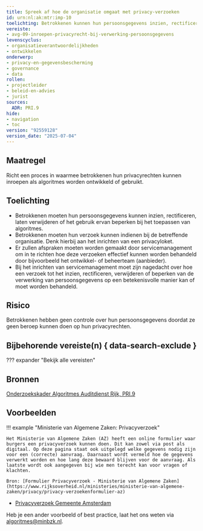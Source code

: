 ```yaml
---
title: Spreek af hoe de organisatie omgaat met privacy-verzoeken
id: urn:nl:ak:mtr:imp-10
toelichting: Betrokkenen kunnen hun persoonsgegevens inzien, rectificeren, laten verwijderen of het gebruik ervan beperken bij het toepassen van algoritmes.
vereiste:
- avg-09-inroepen-privacyrecht-bij-verwerking-persoonsgegevens
levenscyclus:
- organisatieverantwoordelijkheden
- ontwikkelen
onderwerp:
- privacy-en-gegevensbescherming
- governance
- data
rollen:
- projectleider
- beleid-en-advies
- jurist
sources:
  ADR: PRI.9
hide:
- navigation
- toc
version: "92559128"
version_date: "2025-07-04"
---
```


<!-- tags -->

## Maatregel

Richt een proces in waarmee betrokkenen hun privacyrechten kunnen inroepen als algoritmes worden ontwikkeld of gebruikt.

## Toelichting

- Betrokkenen moeten hun persoonsgegevens kunnen inzien, rectificeren, laten verwijderen of het gebruik ervan beperken bij het toepassen van algoritmes.
- Betrokkenen moeten hun verzoek kunnen indienen bij de betreffende organisatie. Denk hierbij aan het inrichten van een privacyloket.
- Er zullen afspraken moeten worden gemaakt door servicemanagement om in te richten hoe deze verzoeken effectief kunnen worden behandeld door bijvoorbeeld het ontwikkel- of beheerteam (aanbieder).
- Bij het inrichten van servicemanagement moet zijn nagedacht over hoe een verzoek tot het inzien, rectificeren, verwijderen of beperken van de verwerking van persoonsgegevens op een betekenisvolle manier kan of moet worden behandeld.

## Risico
Betrokkenen hebben geen controle over hun persoonsgegevens doordat ze geen beroep kunnen doen op hun privacyrechten.

## Bijbehorende vereiste(n) { data-search-exclude }
??? expander "Bekijk alle vereisten"
    <!-- list_vereisten_on_maatregelen_page -->

## Bronnen
[Onderzoekskader Algoritmes Auditdienst Rijk, PRI.9](https://www.rijksoverheid.nl/documenten/rapporten/2023/07/11/onderzoekskader-algoritmes-adr-2023)

## Voorbeelden

!!! example "Ministerie van Algemene Zaken: Privacyverzoek"

	Het Ministerie van Algemene Zaken (AZ) heeft een online formulier waar burgers een privacyverzoek kunnen doen. Dit kan zowel via post als digitaal. Op deze pagina staat ook uitgelegd welke gegevens nodig zijn voor een (correcte) aanvraag. Daarnaast wordt vermeld hoe de gegevens verwerkt worden en hoe lang deze bewaard blijven voor de aanvraag. Als laatste wordt ook aangegeven bij wie men terecht kan voor vragen of klachten.

	Bron: [Formulier Privacyverzoek - Ministerie van Algemene Zaken](https://www.rijksoverheid.nl/ministeries/ministerie-van-algemene-zaken/privacy/privacy-verzoekenformulier-az)

- [Privacyverzoek Gemeente Amsterdam](https://formulieren.amsterdam.nl/TriplEforms/DirectRegelen/formulier/nl-NL/evAmsterdam/Privacy.aspx/fPrivacyVerzoek)

Heb je een ander voorbeeld of best practice, laat het ons weten via [algoritmes@minbzk.nl](mailto:algoritmes@minbzk.nl).
